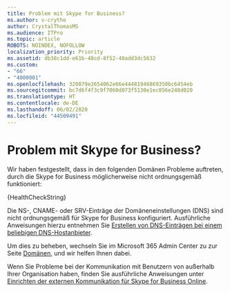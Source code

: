 ```yaml
---
title: Problem mit Skype for Business?
ms.author: v-crytho
author: CrystalThomasMS
ms.audience: ITPro
ms.topic: article
ROBOTS: NOINDEX, NOFOLLOW
localization_priority: Priority
ms.assetid: db38c1dd-e61b-48cd-8f52-40add3dc5632
ms.custom:
- "66"
- "4000001"
ms.openlocfilehash: 320879e2654062e66e44481946869350bc6454eb
ms.sourcegitcommit: bc7d6f4f3c9f7060d073f5130e1ec856e248d020
ms.translationtype: HT
ms.contentlocale: de-DE
ms.lasthandoff: 06/02/2020
ms.locfileid: "44509491"
---
```

# <a name="issue-with-skype-for-business"></a>Problem mit Skype for Business?

Wir haben festgestellt, dass in den folgenden Domänen Probleme auftreten, durch die Skype for Business möglicherweise nicht ordnungsgemäß funktioniert:
  
{HealthCheckString}
  
Die NS-, CNAME- oder SRV-Einträge der Domäneneinstellungen (DNS) sind nicht ordnungsgemäß für Skype for Business konfiguriert. Ausführliche Anweisungen hierzu entnehmen Sie [Erstellen von DNS-Einträgen bei einem beliebigen DNS-Hostanbieter](https://docs.microsoft.com/microsoft-365/admin/get-help-with-domains/create-dns-records-at-any-dns-hosting-provider).
  
Um dies zu beheben, wechseln Sie im Microsoft 365 Admin Center zu zur Seite [Domänen](https://admin.microsoft.com/adminportal/home#/Domains), und wir helfen Ihnen dabei.
  
Wenn Sie Probleme bei der Kommunikation mit Benutzern von außerhalb Ihrer Organisation haben, finden Sie ausführliche Anweisungen unter [Einrichten der externen Kommunikation für Skype for Business Online](https://support.microsoft.com/help/10041/set-up-skype-for-business-online-external-communications.aspx).

  